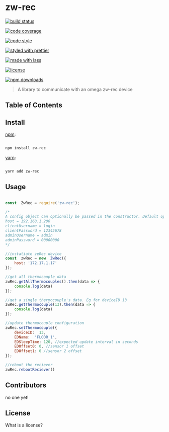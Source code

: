 
# zw-rec



[![build status](https://img.shields.io/travis/com/ryanalbrecht/zw-rec.svg)](https://travis-ci.com/ryanalbrecht/zw-rec)

[![code coverage](https://img.shields.io/codecov/c/github/ryanalbrecht/zw-rec.svg)](https://codecov.io/gh/ryanalbrecht/zw-rec)

[![code style](https://img.shields.io/badge/code_style-XO-5ed9c7.svg)](https://github.com/sindresorhus/xo)

[![styled with prettier](https://img.shields.io/badge/styled_with-prettier-ff69b4.svg)](https://github.com/prettier/prettier)

[![made with lass](https://img.shields.io/badge/made_with-lass-95CC28.svg)](https://lass.js.org)

[![license](https://img.shields.io/github/license/ryanalbrecht/zw-rec.svg)](LICENSE)

[![npm downloads](https://img.shields.io/npm/dt/zw-rec.svg)](https://npm.im/zw-rec)



> A library to communicate with an omega zw-rec device



## Table of Contents




## Install



[npm][]:



```sh

npm install zw-rec

```



[yarn][]:



```sh

yarn add zw-rec

```




## Usage



```js

const  ZwRec = require('zw-rec');

/*
A config object can optionally be passed in the constructor. Default options are:
host = 192.168.1.200
clientUsername = login
clientPassword = 12345678
adminUsername = admin
adminPassword = 00000000
*/

//instatiate zeRec device
const  zwRec = new  ZwRec({
	host: '172.17.1.17'
});

//get all thermocouple data
zwRec.getAllThermocouples().then(data => {
	console.log(data)
});

//get a single thermocouple's data. Eg for deviceID 13
zwRec.getThermocouple(13).then(data => {
	console.log(data)
});

//update thermocouple configuration
zwRec.setThermocouple({
	deviceID:  13,
	EDName:  'FLOOR_1',
	EDSleepTime: 120, //expected update interval in seconds
	EDOffset0: 0, //sensor 1 offset
	EDOffset1: 0 //sensor 2 offset
});

//reboot the reciever
zwRec.rebootReciever()
```




## Contributors



no one yet!



## License

  What is a license?


##



[npm]: https://www.npmjs.com/



[yarn]: https://yarnpkg.com/
